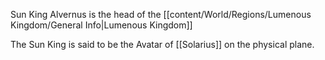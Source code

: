 Sun King Alvernus is the head of the [[content/World/Regions/Lumenous Kingdom/General Info|Lumenous Kingdom]]

The Sun King is said to be the Avatar of [[Solarius]] on the physical plane.